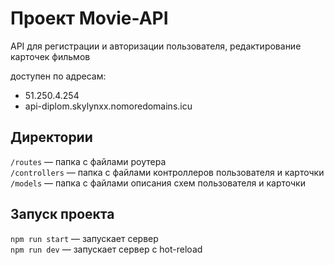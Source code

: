 # Проект Movie-API
API для регистрации и авторизации пользователя, редактирование карточек фильмов

доступен по адресам:

- 51.250.4.254
- api-diplom.skylynxx.nomoredomains.icu


## Директории

`/routes` — папка с файлами роутера  
`/controllers` — папка с файлами контроллеров пользователя и карточки   
`/models` — папка с файлами описания схем пользователя и карточки  
  

## Запуск проекта

`npm run start` — запускает сервер   
`npm run dev` — запускает сервер с hot-reload
